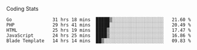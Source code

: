 Coding Stats
<!--START_SECTION:waka-->

```text
Go               31 hrs 18 mins  █████▒░░░░░░░░░░░░░░░░░░░   21.60 %
PHP              29 hrs 41 mins  █████░░░░░░░░░░░░░░░░░░░░   20.49 %
HTML             25 hrs 19 mins  ████▒░░░░░░░░░░░░░░░░░░░░   17.47 %
JavaScript       24 hrs 25 mins  ████▒░░░░░░░░░░░░░░░░░░░░   16.86 %
Blade Template   14 hrs 14 mins  ██▒░░░░░░░░░░░░░░░░░░░░░░   09.83 %
```

<!--END_SECTION:waka-->
